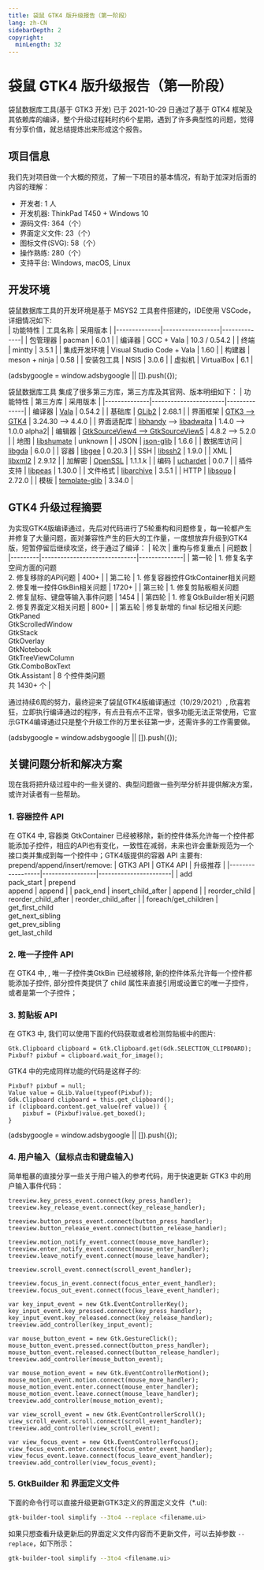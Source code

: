 ```yaml
---
title: 袋鼠 GTK4 版升级报告（第一阶段）
lang: zh-CN
sidebarDepth: 2
copyright:
  minLength: 32
---
```


# 袋鼠 GTK4 版升级报告（第一阶段）
袋鼠数据库工具(基于 GTK3 开发) 已于 2021-10-29 日通过了基于 GTK4 框架及其依赖库的编译，整个升级过程耗时约6个星期，遇到了许多典型性的问题，觉得有分享价值，就总结提炼出来形成这个报告。

## 项目信息
我们先对项目做一个大概的预览，了解一下项目的基本情况，有助于加深对后面的内容的理解：
- 开发者: 1 人
- 开发机器: ThinkPad T450 + Windows 10
- 源码文件: 364（个）
- 界面定义文件: 23（个）
- 图标文件(SVG): 58（个）
- 操作熟练: 280（个）
- 支持平台: Windows, macOS, Linux

## 开发环境
袋鼠数据库工具的开发环境是基于 MSYS2 工具套件搭建的，IDE使用 VSCode，详细情况如下:<br/>
| 功能特性      | 工具名称             | 采用版本      |
|--------------|------------------|--------------|
| 包管理器      | pacman  | 6.0.1 |
| 编译器        | GCC + Vala | 10.3 / 0.54.2 |
| 终端          | mintty | 3.5.1 |
| 集成开发环境   | Visual Studio Code + Vala | 1.60 |
| 构建器        | meson + ninja | 0.58 |
| 安装包工具    | NSIS | 3.0.6 |
| 虚拟机       | VirtualBox | 6.1 |

<div>
    <script2 type="text/javascript" async="true" src="https://pagead2.googlesyndication.com/pagead/js/adsbygoogle.js" />
    <ins class="adsbygoogle"
        style="display:block; text-align:center;"
        data-ad-layout="in-article"
        data-ad-format="fluid"
        data-ad-client="ca-pub-3975819313740938"
        data-ad-slot="6760827895"></ins>
    <script2 type="text/javascript">
        (adsbygoogle = window.adsbygoogle || []).push({});
    </script2>
</div>

袋鼠数据库工具 集成了很多第三方库，第三方库及其官网、版本明细如下：
| 功能特性      | 第三方库   | 采用版本      |
|--------------|-----------------------|--------------|
| 编译器     | [Vala](https://gitlab.gnome.org/GNOME/vala) | 0.54.2 |
| 基础库     | [GLib2](https://gitlab.gnome.org/GNOME/glib) | 2.68.1 |
| 界面框架   | [GTK3 --> GTK4](https://gitlab.gnome.org/GNOME/gtk) | 3.24.30 --> 4.4.0 |
| 界面适配库 | [libhandy](https://gitlab.gnome.org/GNOME/libhandy) --> [libadwaita](https://gitlab.gnome.org/GNOME/libhandy) | 1.4.0  --> 1.0.0 alpha2|
| 编辑器  | [GtkSourceView4 --> GtkSourceView5](https://gitlab.gnome.org/GNOME/gtksourceview) | 4.8.2 --> 5.2.0 |
| 地图          | [libshumate](https://gitlab.gnome.org/GNOME/libshumate) | unknown | 
| JSON         | [json-glib](https://gitlab.gnome.org/GNOME/json-glib) | 1.6.6 | 
| 数据库访问  | [libgda](https://gitlab.gnome.org/GNOME/libgda) | 6.0.0 |
| 容器    | [libgee](https://gitlab.gnome.org/GNOME/libgee) | 0.20.3 | 
| SSH          | [libssh2](https://github.com/libssh2/libssh2) | 1.9.0 |
| XML          | [libxml2](https://gitlab.gnome.org/GNOME/libxml2) | 2.9.12 |
| 加解密 | [OpenSSL](https://www.openssl.org/) | 1.1.1.k |
| 编码     | [uchardet](https://gitlab.freedesktop.org/uchardet/uchardet) | 0.0.7 |
| 插件支持       | [libpeas](https://gitlab.gnome.org/GNOME/libpeas) | 1.30.0 |
| 文件格式  | [libarchive](https://github.com/libarchive/libarchive) | 3.5.1 |
| HTTP         | [libsoup](https://gitlab.gnome.org/GNOME/libsoup) | 2.72.0 | 
| 模板     | [template-glib](https://gitlab.gnome.org/GNOME/template-glib) | 3.34.0 |



## GTK4 升级过程摘要
为实现GTK4版编译通过，先后对代码进行了5轮重构和问题修复，每一轮都产生并修复了大量问题，面对兼容性产生的巨大的工作量，一度想放弃升级到GTK4版，短暂停留后继续攻坚，终于通过了编译：
| 轮次   | 重构与修复重点                       | 问题数       |
|---------|------------------------------|--------------|
| 第一轮 | 1. 修复名字空间方面的问题<br/>2. 修复移除的API问题 | 400+ |
| 第二轮 | 1. 修复容器控件GtkContainer相关问题<br/>2. 修复唯一控件GtkBin相关问题 | 1720+ |
| 第三轮 | 1. 修复剪贴板相关问题<br/>2. 修复鼠标、键盘等输入事件问题  | 1454 |
| 第四轮 | 1. 修复GtkBuilder相关问题<br/>2. 修复界面定义相关问题 | 800+ |
| 第五轮 | 修复新增的 final 标记相关问题:<br/>GtkPaned<br/>GtkScrolledWindow<br/>GtkStack<br/>GtkOverlay<br/>GtkNotebook<br/>GtkTreeViewColumn<br/>Gtk.ComboBoxText<br/>Gtk.Assistant | 8 个控件类问题<br/>共 1430+ 个 |

通过持续6周的努力，最终迎来了袋鼠GTK4版编译通过（10/29/2021）, 欣喜若狂，立即执行编译通过的程序，有点丑有点不正常，很多功能无法正常使用，它宣示GTK4编译通过只是整个升级工作的万里长征第一步，还需许多的工作需要做。

<div>
    <script2 type="text/javascript" async="true" src="https://pagead2.googlesyndication.com/pagead/js/adsbygoogle.js" />
    <ins class="adsbygoogle"
        style="display:block; text-align:center;"
        data-ad-layout="in-article"
        data-ad-format="fluid"
        data-ad-client="ca-pub-3975819313740938"
        data-ad-slot="6760827895"></ins>
    <script2 type="text/javascript">
        (adsbygoogle = window.adsbygoogle || []).push({});
    </script2>
</div>

## 关键问题分析和解决方案
现在我将把升级过程中的一些关键的、典型问题做一些列举分析并提供解决方案，或许对读者有一些帮助。

### 1. 容器控件 API
在 GTK4 中, 容器类 GtkContainer 已经被移除，新的控件体系允许每一个控件都能添加子控件，相应的API也有变化，一致性在减弱，未来也许会重新规范为一个接口类并集成到每一个控件中；GTK4版提供的容器 API 主要有: prepend/append/insert/remove:
| GTK3 API         | GTK4 API        | 升级推荐 |
|------------------|-----------------|-----------------------|
| add<br/>pack_start | prepend<br/> append | append    |
| pack_end         | insert_child_after | append |
| reorder_child    | reorder_child_after | reorder_child_after |
| foreach/get_children | get_first_child<br/>get_next_sibling<br/>get_prev_sibling<br/>get_last_child

### 2. 唯一子控件 API
在 GTK4 中, , 唯一子控件类GtkBin 已经被移除, 新的控件体系允许每一个控件都能添加子控件, 部分控件类提供了 child 属性来直接引用或设置它的唯一子控件，或者是第一个子控件；

### 3. 剪贴板 API
在 GTK3 中, 我们可以使用下面的代码获取或者检测剪贴板中的图片:
```vala
Gtk.Clipboard clipboard = Gtk.Clipboard.get(Gdk.SELECTION_CLIPBOARD);
Pixbuf? pixbuf = clipboard.wait_for_image();
```

GTK4 中的完成同样功能的代码是这样子的:
```vala
Pixbuf? pixbuf = null;
Value value = GLib.Value(typeof(Pixbuf));
Gdk.Clipboard clipboard = this.get_clipboard();
if (clipboard.content.get_value(ref value)) {
    pixbuf = (Pixbuf)value.get_boxed();
}
```

<div>
    <script2 type="text/javascript" async="true" src="https://pagead2.googlesyndication.com/pagead/js/adsbygoogle.js" />
    <ins class="adsbygoogle"
        style="display:block; text-align:center;"
        data-ad-layout="in-article"
        data-ad-format="fluid"
        data-ad-client="ca-pub-3975819313740938"
        data-ad-slot="6760827895"></ins>
    <script2 type="text/javascript">
        (adsbygoogle = window.adsbygoogle || []).push({});
    </script2>
</div>

### 4. 用户输入（鼠标点击和键盘输入)
简单粗暴的直接分享一些关于用户输入的参考代码，用于快速更新 GTK3 中的用户输入事件代码：
```vala
treeview.key_press_event.connect(key_press_handler);
treeview.key_release_event.connect(key_release_handler);

treeview.button_press_event.connect(button_press_handler);
treeview.button_release_event.connect(button_release_handler);

treeview.motion_notify_event.connect(mouse_move_handler);
treeview.enter_notify_event.connect(mouse_enter_handler);
treeview.leave_notify_event.connect(mouse_leave_handler);

treeview.scroll_event.connect(scroll_event_handler);

treeview.focus_in_event.connect(focus_enter_event_handler);
treeview.focus_out_event.connect(focus_leave_event_handler);
```

```vala
var key_input_event = new Gtk.EventControllerKey();
key_input_event.key_pressed.connect(key_press_handler);
key_input_event.key_released.connect(key_release_handler);
treeview.add_controller(key_input_event);

var mouse_button_event = new Gtk.GestureClick();
mouse_button_event.pressed.connect(button_press_handler);
mouse_button_event.released.connect(button_release_handler);
treeview.add_controller(mouse_button_event);

var mouse_motion_event = new Gtk.EventControllerMotion();
mouse_motion_event.motion.connect(mouse_move_handler);
mouse_motion_event.enter.connect(mouse_enter_handler);
mouse_motion_event.leave.connect(mouse_leave_handler);
treeview.add_controller(mouse_motion_event);

var view_scroll_event = new Gtk.EventControllerScroll();
view_scroll_event.scroll.connect(scroll_event_handler);
treeview.add_controller(view_scroll_event);

var view_focus_event = new Gtk.EventControllerFocus();
view_focus_event.enter.connect(focus_enter_event_handler);
view_focus_event.leave.connect(focus_leave_event_handler);
treeview.add_controller(view_focus_event);
```

### 5. GtkBuilder 和 界面定义文件
下面的命令行可以直接升级更新GTK3定义的界面定义文件（*.ui):
```bash
gtk-builder-tool simplify --3to4 --replace <filename.ui>
```

如果只想查看升级更新后的界面定义文件内容而不更新文件，可以去掉参数 `--replace`，如下所示：
```bash
gtk-builder-tool simplify --3to4 <filename.ui>
```